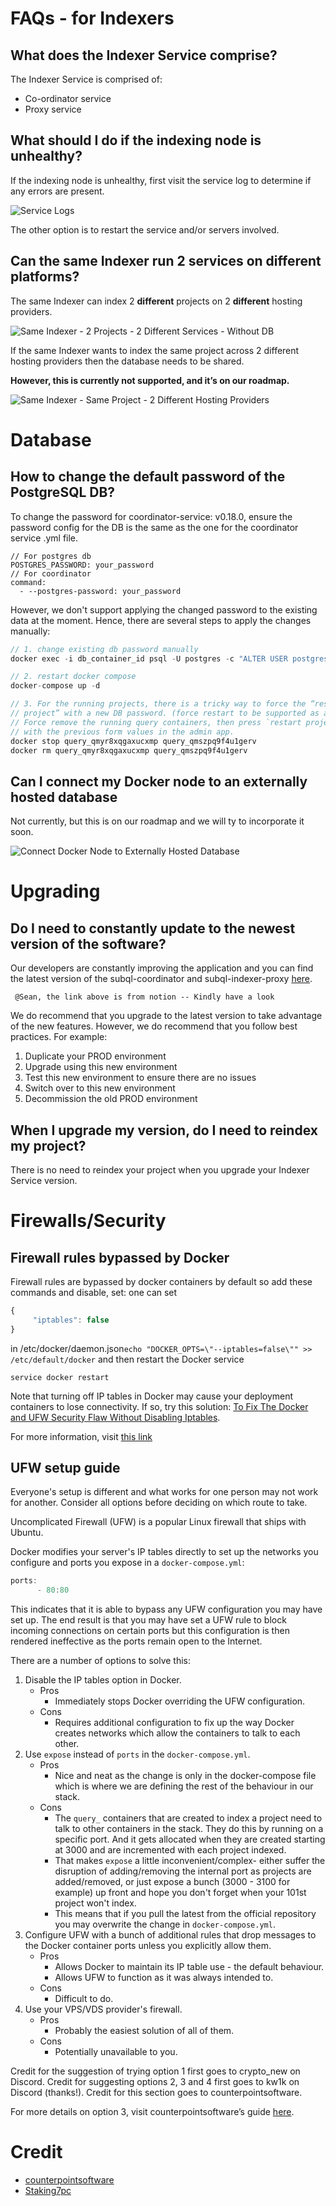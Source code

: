 # FAQs - for Indexers

## What does the Indexer Service comprise?

The Indexer Service is comprised of:

- Co-ordinator service
- Proxy service

## What should I do if the indexing node is unhealthy?

If the indexing node is unhealthy, first visit the service log to determine if any errors are present.

![Service Logs](/assets/img/service_logs_indexerfaqs.png)

The other option is to restart the service and/or servers involved.

## Can the same Indexer run 2 services on different platforms?

The same Indexer can index 2 **different** projects on 2 **different** hosting providers.

![Same Indexer - 2 Projects - 2 Different Services - Without DB ](/assets/img/same_indexers_twoservices_without_db_indexerfaqs.png)

If the same Indexer wants to index the same project across 2 different hosting providers then the database needs to be shared.

**However, this is currently not supported, and it’s on our roadmap.**

![Same Indexer - Same Project - 2 Different Hosting Providers](/assets/img/two_indexers_with_db_indexerfaqs.png)

# Database

## How to change the default password of the PostgreSQL DB?

To change the password for coordinator-service: v0.18.0, ensure the password config for the DB is the same as the one for the coordinator service .yml file.

```
// For postgres db
POSTGRES_PASSWORD: your_password
// For coordinator
command:
  - --postgres-password: your_password
```

However, we don't support applying the changed password to the existing data at the moment. Hence, there are several steps to apply the changes manually:

```jsx
// 1. change existing db password manually
docker exec -i db_container_id psql -U postgres -c "ALTER USER postgres WITH PASSWORD 'your_password'"

// 2. restart docker compose
docker-compose up -d

// 3. For the running projects, there is a tricky way to force the “restart the
// project” with a new DB password. (force restart to be supported as an option flag in the future).
// Force remove the running query containers, then press `restart project`
// with the previous form values in the admin app.
docker stop query_qmyr8xqgaxucxmp query_qmszpq9f4u1gerv
docker rm query_qmyr8xqgaxucxmp query_qmszpq9f4u1gerv
```

## Can I connect my Docker node to an externally hosted database

Not currently, but this is on our roadmap and we will ty to incorporate it soon.

![Connect Docker Node to Externally Hosted Database](/assets/img/connect_node_externalDB_indexerfaqs.png)

# Upgrading

## Do I need to constantly update to the newest version of the software?

Our developers are constantly improving the application and you can find the latest version of the subql-coordinator and subql-indexer-proxy [here](https://www.notion.so/SubQuery-Frontier-Testnet-27843cfb69a14dbb8fbf7b1477014ad8).

` @Sean, the link above is from notion -- Kindly have a look`

We do recommend that you upgrade to the latest version to take advantage of the new features. However, we do recommend that you follow best practices. For example:

1. Duplicate your PROD environment
2. Upgrade using this new environment
3. Test this new environment to ensure there are no issues
4. Switch over to this new environment
5. Decommission the old PROD environment

## When I upgrade my version, do I need to reindex my project?

There is no need to reindex your project when you upgrade your Indexer Service version.

# Firewalls/Security

## Firewall rules bypassed by Docker

Firewall rules are bypassed by docker containers by default so add these commands and disable, set: one can set

```jsx
{
     "iptables": false
}
```

in /etc/docker/daemon.json`echo "DOCKER_OPTS=\"--iptables=false\"" >> /etc/default/docker` and then restart the Docker service

`service docker restart`

Note that turning off IP tables in Docker may cause your deployment containers to lose connectivity. If so, try this solution: [To Fix The Docker and UFW Security Flaw Without Disabling Iptables](https://hub.docker.com/r/chaifeng/ufw-docker-agent/).

For more information, visit [this link](https://github.com/subquery/subql/issues/947)

## **UFW setup guide**

Everyone's setup is different and what works for one person may not work for another. Consider all options before deciding on which route to take.

Uncomplicated Firewall (UFW) is a popular Linux firewall that ships with Ubuntu.

Docker modifies your server's IP tables directly to set up the networks you configure and ports you expose in a `docker-compose.yml`:

```jsx
ports:
      - 80:80
```

This indicates that it is able to bypass any UFW configuration you may have set up. The end result is that you may have set a UFW rule to block incoming connections on certain ports but this configuration is then rendered ineffective as the ports remain open to the Internet.

There are a number of options to solve this:

1. Disable the IP tables option in Docker.
   - Pros
     - Immediately stops Docker overriding the UFW configuration.
   - Cons
     - Requires additional configuration to fix up the way Docker creates networks which allow the containers to talk to each other.
2. Use `expose` instead of `ports` in the `docker-compose.yml`.
   - Pros
     - Nice and neat as the change is only in the docker-compose file which is where we are defining the rest of the behaviour in our stack.
   - Cons
     - The `query_` containers that are created to index a project need to talk to other containers in the stack. They do this by running on a specific port. And it gets allocated when they are created starting at 3000 and are incremented with each project indexed.
     - That makes `expose` a little inconvenient/complex- either suffer the disruption of adding/removing the internal port as projects are added/removed, or just expose a bunch (3000 - 3100 for example) up front and hope you don't forget when your 101st project won't index.
     - This means that if you pull the latest from the official repository you may overwrite the change in `docker-compose.yml`.
3. Configure UFW with a bunch of additional rules that drop messages to the Docker container ports unless you explicitly allow them.
   - Pros
     - Allows Docker to maintain its IP table use - the default behaviour.
     - Allows UFW to function as it was always intended to.
   - Cons
     - Difficult to do.
4. Use your VPS/VDS provider's firewall.
   - Pros
     - Probably the easiest solution of all of them.
   - Cons
     - Potentially unavailable to you.

Credit for the suggestion of trying option 1 first goes to crypto_new on Discord. Credit for suggesting options 2, 3 and 4 first goes to kw1k on Discord (thanks!). Credit for this section goes to counterpointsoftware.

For more details on option 3, visit counterpointsoftware’s guide [here](https://github.com/counterpointsoftware/subquery-indexer/tree/documentation-gotchas-and-faqs).

# Credit

- [counterpointsoftware](https://github.com/counterpointsoftware/subquery-indexer/tree/documentation-gotchas-and-faqs)
- [Staking7pc](https://github.com/Staking7pc)
